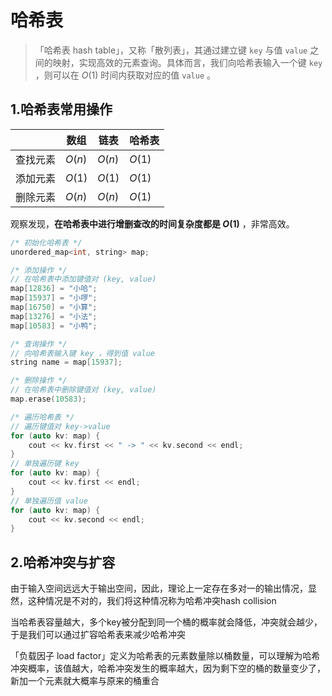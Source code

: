 # 哈希表

> 「哈希表 hash table」，又称「散列表」，其通过建立键 `key` 与值 `value` 之间的映射，实现高效的元素查询。具体而言，我们向哈希表输入一个键 `key` ，则可以在 $O(1)$  时间内获取对应的值 `value` 。



## 1.哈希表常用操作

|          | 数组   | 链表   | 哈希表 |
| -------- | ------ | ------ | ------ |
| 查找元素 | $O(n)$ | $O(n)$ | $O(1)$ |
| 添加元素 | $O(1)$ | $O(1)$ | $O(1)$ |
| 删除元素 | $O(n)$ | $O(n)$ | $O(1)$ |

观察发现，**在哈希表中进行增删查改的时间复杂度都是 $O(1)$** ，非常高效。

```cpp
/* 初始化哈希表 */
unordered_map<int, string> map;

/* 添加操作 */
// 在哈希表中添加键值对 (key, value)
map[12836] = "小哈";
map[15937] = "小啰";
map[16750] = "小算";
map[13276] = "小法";
map[10583] = "小鸭";

/* 查询操作 */
// 向哈希表输入键 key ，得到值 value
string name = map[15937];

/* 删除操作 */
// 在哈希表中删除键值对 (key, value)
map.erase(10583);

/* 遍历哈希表 */
// 遍历键值对 key->value
for (auto kv: map) {
    cout << kv.first << " -> " << kv.second << endl;
}
// 单独遍历键 key
for (auto kv: map) {
    cout << kv.first << endl;
}
// 单独遍历值 value
for (auto kv: map) {
    cout << kv.second << endl;
}
```



## 2.哈希冲突与扩容

由于输入空间远远大于输出空间，因此，理论上一定存在多对一的输出情况，显然，这种情况是不对的，我们将这种情况称为哈希冲突hash collision

当哈希表容量越大，多个key被分配到同一个桶的概率就会降低，冲突就会越少，于是我们可以通过扩容哈希表来减少哈希冲突

「负载因子 load factor」定义为哈希表的元素数量除以桶数量，可以理解为哈希冲突概率，该值越大，哈希冲突发生的概率越大，因为剩下空的桶的数量变少了，新加一个元素就大概率与原来的桶重合
